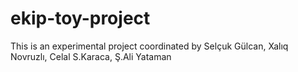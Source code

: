 # ekip-toy-project
This is an experimental project coordinated by Selçuk Gülcan, Xalıq Novruzlı, Celal S.Karaca, Ş.Ali Yataman   

